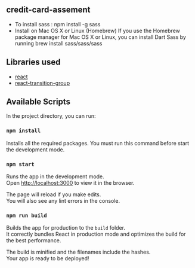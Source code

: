 ## credit-card-assement
 - To install sass :
    npm install -g sass
 - Install on Mac OS X or Linux (Homebrew)
      If you use the Homebrew package manager for Mac OS X or Linux, you can install Dart Sass by running
      brew install sass/sass/sass


## Libraries used

-   [react](https://github.com/facebook/react)
-   [react-transition-group](https://github.com/reactjs/react-transition-group)

## Available Scripts

In the project directory, you can run:

### `npm install`

Installs all the required packages.
You must run this command before start the development mode.

### `npm start`

Runs the app in the development mode.<br />
Open [http://localhost:3000](http://localhost:3000) to view it in the browser.

The page will reload if you make edits.<br />
You will also see any lint errors in the console.

### `npm run build`

Builds the app for production to the `build` folder.<br />
It correctly bundles React in production mode and optimizes the build for the best performance.

The build is minified and the filenames include the hashes.<br />
Your app is ready to be deployed!
